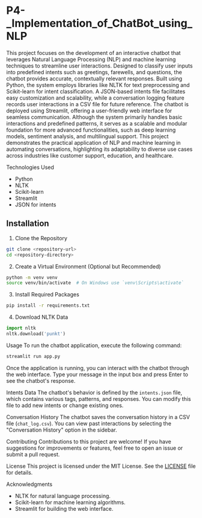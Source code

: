 # P4-_Implementation_of_ChatBot_using_NLP

This project focuses on the development of an interactive chatbot that leverages Natural Language Processing (NLP) and machine learning techniques to streamline user interactions. Designed to classify user inputs into predefined intents such as greetings, farewells, and questions, the chatbot provides accurate, contextually relevant responses. Built using Python, the system employs libraries like NLTK for text preprocessing and Scikit-learn for intent classification. A JSON-based intents file facilitates easy customization and scalability, while a conversation logging feature records user interactions in a CSV file for future reference. The chatbot is deployed using Streamlit, offering a user-friendly web interface for seamless communication. Although the system primarily handles basic interactions and predefined patterns, it serves as a scalable and modular foundation for more advanced functionalities, such as deep learning models, sentiment analysis, and multilingual support. This project demonstrates the practical application of NLP and machine learning in automating conversations, highlighting its adaptability to diverse use cases across industries like customer support, education, and healthcare.

Technologies Used
-  Python
- NLTK
- Scikit-learn
- Streamlit
- JSON for intents

## Installation

1. Clone the Repository
```bash
git clone <repository-url>
cd <repository-directory>
```
2. Create a Virtual Environment (Optional but Recommended)
```bash
python -m venv venv
source venv/bin/activate  # On Windows use `venv\Scripts\activate`
```
3. Install Required Packages
```bash
pip install -r requirements.txt
```
4. Download NLTK Data
```python
import nltk
nltk.download('punkt')
```
Usage
To run the chatbot application, execute the following command:
```bash
streamlit run app.py
```
Once the application is running, you can interact with the chatbot through the web interface. Type your message in the input box and press Enter to see the chatbot's response.

Intents Data
The chatbot's behavior is defined by the `intents.json` file, which contains various tags, patterns, and responses. You can modify this file to add new intents or change existing ones.

Conversation History
The chatbot saves the conversation history in a CSV file (`chat_log.csv`). You can view past interactions by selecting the "Conversation History" option in the sidebar.

Contributing
Contributions to this project are welcome! If you have suggestions for improvements or features, feel free to open an issue or submit a pull request.

License
This project is licensed under the MIT License. See the [LICENSE](LICENSE) file for details.

Acknowledgments
- NLTK for natural language processing.
- Scikit-learn for machine learning algorithms.
- Streamlit for building the web interface.
